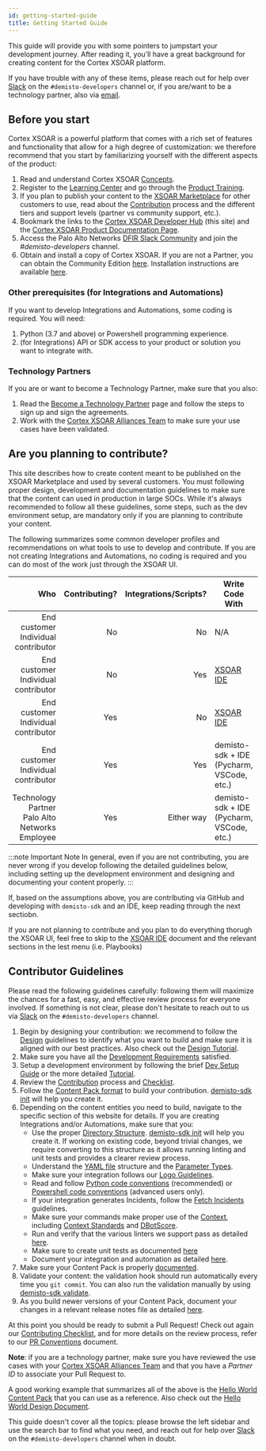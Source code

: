 ```yaml
---
id: getting-started-guide
title: Getting Started Guide
---
```


This guide will provide you with some pointers to jumpstart your development journey. After reading it, you’ll have a great background for creating content for the Cortex XSOAR platform.

If you have trouble with any of these items, please reach out for help over [Slack](https://start.paloaltonetworks.com/join-our-slack-community) on the `#demisto-developers` channel or, if you are/want to be a technology partner, also via [email](mailto:soar.alliances@paloaltonetworks.com).
 
## Before you start

Cortex XSOAR is a powerful platform that comes with a rich set of features and functionality that allow for a high degree of customization: we therefore recommend that you start by familiarizing yourself with the different aspects of the product:

1. Read and understand Cortex XSOAR [Concepts](../concepts/concepts).
1. Register to the [Learning Center](http://education.paloaltonetworks.com/learningcenter) and go through the [Product Training](../partners/become-a-tech-partner#3-take-required-training).
1. If you plan to publish your content to the [XSOAR Marketplace](../partners/marketplace) for other customers to use, read about the [Contribution](../contributing/contributing) process and the different tiers and support levels (partner vs community support, etc.).
1. Bookmark the links to the [Cortex XSOAR Developer Hub](https://xsoar.pan.dev/docs/) (this site) and the [Cortex XSOAR Product Documentation Page](https://docs.paloaltonetworks.com/cortex/cortex-xsoar.html).
1. Access the Palo Alto Networks [DFIR Slack Community](https://start.paloaltonetworks.com/join-our-slack-community) and join the *#demisto-developers* channel.
1. Obtain and install a copy of Cortex XSOAR. If you are not a Partner, you can obtain the Community Edition [here](https://start.paloaltonetworks.com/sign-up-for-demisto-free-edition). Installation instructions are available [here](https://docs.paloaltonetworks.com/cortex/cortex-xsoar/6-0/cortex-xsoar-admin/installation.html).

### Other prerequisites (for Integrations and Automations)

If you want to develop Integrations and Automations, some coding is required. You will need:
1. Python (3.7 and above) or Powershell programming experience.
1. (for Integrations) API or SDK access to your product or solution you want to integrate with.

### Technology Partners

If you are or want to become a Technology Partner, make sure that you also:

1. Read the [Become a Technology Partner](../partners/become-a-tech-partner) page and follow the steps to sign up and sign the agreements.
1. Work with the [Cortex XSOAR Alliances Team](mailto:soar.alliances@paloaltonetworks.com) to make sure your use cases have been validated.

## Are you planning to contribute?

This site describes how to create content meant to be published on the XSOAR Marketplace and used by several customers. You must following proper design, development and documentation guidelines to make sure that the content can used in production in large SOCs. While it's always recommended to follow all these guidelines,  some steps, such as the dev environment setup, are mandatory only if you are planning to contribute your content.

The following summarizes some common developer profiles and recommendations on what tools to use to develop and contribute. If you are not creating Integrations and Automations, no coding is required and you can do most of the work just through the XSOAR UI.

|Who|Contributing?|Integrations/Scripts?|Write Code With|Contribute With|
|--:|------------:|--------------------:|-----------------|---------------|
|End customer<br/>Individual contributor|No|No|N/A|N/A|
|End customer<br/>Individual contributor|No|Yes|[XSOAR IDE](../concepts/xsoar-ide)|N/A|
|End customer<br/>Individual contributor|Yes|No|[XSOAR IDE](../concepts/xsoar-ide)|[Cortex XSOAR UI](../contributing/marketplace)|
|End customer<br/>Individual contributor|Yes|Yes|demisto-sdk + IDE (Pycharm, VSCode, etc.)|GitHub|
|Technology Partner<br/>Palo Alto Networks Employee|Yes|Either way|demisto-sdk + IDE (Pycharm, VSCode, etc.)|GitHub|

:::note Important Note
In general, even if you are not contributing, you are never wrong if you develop following the detailed guidelines below, including setting up the development environment and designing and documenting your content properly.
:::

If, based on the assumptions above,  you are contributing via GitHub and developing with `demisto-sdk` and an IDE, keep reading through the next sectiobn.

If you are not planning to contribute and you plan to do everything thorugh the XSOAR UI, feel free to skip to the [XSOAR IDE](xsoar-ide) document and the relevant sections in the lest menu (i.e. Playbooks)

## Contributor Guidelines

Please read the following guidelines carefully: following them will maximize the chances for a fast, easy, and effective review process for everyone involved. If something is not clear, please don't hesitate to reach out to us via [Slack](http://go.demisto.com/join-our-slack-community) on the `#demisto-developers` channel.

1. Begin by designing your contribution: we recommend to follow the [Design](../concepts/design) guidelines to identify what you want to build and make sure it is aligned with our best practices. Also check out the [Design Tutorial](../tutorials/tut-design).
1. Make sure you have all the [Development Requirements](dev-requirements) satisfied.
1. Setup a development environment by following the brief [Dev Setup Guide](dev-setup) or the more detailed [Tutorial](../tutorials/tut-setup-dev).
1. Review the [Contribution](../contributing/contributing) process and [Checklist](../contributing/checklist).
1. Follow the [Content Pack format](packs-format) to build your contribution. [demisto-sdk init](https://github.com/demisto/demisto-sdk/blob/master/demisto_sdk/commands/init/README.md) will help you create it.
1. Depending on the content entities you need to build, navigate to the specific section of this website for details. If you are creating Integrations and/or Automations, make sure that you:
    * Use the proper  [Directory Structure](../integrations/package-dir). [demisto-sdk init](https://github.com/demisto/demisto-sdk/blob/master/demisto_sdk/commands/init/README.md) will help you create it. If working on existing code, beyond trivial changes, we require converting to this structure as it allows running linting and unit tests and provides a clearer review process.
    * Understand the [YAML file](../integrations/yaml-file) structure and the [Parameter Types](../integrations/parameter-types).
    * Make sure your integration follows our [Logo Guidelines](../integrations/integration-logo).
    * Read and follow [Python code conventions](../integrations/code-conventions) (recommended) or [Powershell code conventions](../integrations/powershell-code) (advanced users only).
    * If your integration generates Incidents, follow the [Fetch Incidents](../fetching-incidents) guidelines.
    * Make sure your commands make proper use of the [Context](../integrations/context-and-outputs), including [Context Standards](../integrations/context-standards-about) and [DBotScore](../integrations/dbot).
    * Run and verify that the various linters we support pass as detailed [here](../integrations/linting).
    * Make sure to create unit tests as documented [here](../integrations/unit-testing)
    * Document your integration and automation as detailed [here](integration-docs).
1. Make sure your Content Pack is properly [documented](../integrations/pack-docs).
1. Validate your content: the validation hook should run automatically every time you `git commit`. You can also run the validation manually by using [demisto-sdk validate](https://github.com/demisto/demisto-sdk/blob/master/demisto_sdk/commands/validate/README.md). 
1. As you build newer versions of your Content Pack, document your changes in a relevant release notes file as detailed [here](../integrations/release-notes).

At this point you should be ready to submit a Pull Request! Check out again our [Contributing Checklist](../contributing/checklist), and for more details on the review process, refer to our [PR Conventions](../contributing/conventions) document.

**Note**: if you are a technology partner, make sure you have reviewed the use cases with your [Cortex XSOAR Alliances Team](mailto:soar.alliances@paloaltonetworks.com) and that you have a *Partner ID* to associate your Pull Request to.

A good working example that summarizes all of the above is the [Hello World Content Pack](https://github.com/demisto/content/tree/master/Packs/HelloWorld) that you can use as a reference. Also check out the [Hello World Design Document](https://docs.google.com/document/d/1wETtBEKg37PHNU8tYeB56M1LE314ux086z3HFeF_cX0).

This guide doesn't cover all the topics: please browse the left sidebar and use the search bar to find what you need, and reach out for help over [Slack](https://start.paloaltonetworks.com/join-our-slack-community) on the `#demisto-developers` channel when in doubt.
